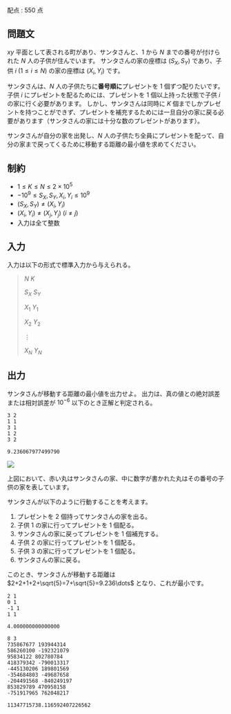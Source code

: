配点 : $550$ 点

## 問題文

$xy$ 平面として表される町があり、サンタさんと、$1$ から $N$ までの番号が付けられた $N$ 人の子供が住んでいます。
サンタさんの家の座標は $(S_X,S_Y)$ であり、子供 $i\ (1\leq i\leq N)$ の家の座標は $(X_i,Y_i)$ です。

サンタさんは、$N$ 人の子供たちに**番号順に**プレゼントを $1$ 個ずつ配りたいです。
子供 $i$ にプレゼントを配るためには、プレゼントを $1$ 個以上持った状態で子供 $i$ の家に行く必要があります。
しかし、サンタさんは同時に $K$ 個までしかプレゼントを持つことができず、プレゼントを補充するためには一旦自分の家に戻る必要があります（サンタさんの家には十分な数のプレゼントがあります）。

サンタさんが自分の家を出発し、$N$ 人の子供たち全員にプレゼントを配って、自分の家まで戻ってくるために移動する距離の最小値を求めてください。

## 制約

- $1\leq K\leq N \leq 2\times 10^5$
- $-10^9\leq S_X,S_Y,X_i,Y_i \leq 10^9$
- $(S_X,S_Y)\neq (X_i,Y_i)$
- $(X_i,Y_i)\neq (X_j,Y_j)\ (i\neq j)$
- 入力は全て整数

## 入力

入力は以下の形式で標準入力から与えられる。

> $N$ $K$
> 
> $S_X$ $S_Y$
> 
> $X_1$ $Y_1$
> 
> $X_2$ $Y_2$
> 
> $\vdots$
> 
> $X_N$ $Y_N$

## 出力

サンタさんが移動する距離の最小値を出力せよ。
出力は、真の値との絶対誤差または相対誤差が $10^{ - 6}$ 以下のとき正解と判定される。

```input1
3 2
1 1
3 1
1 2
3 2
```

```output1
9.236067977499790
```

![](https://img.atcoder.jp/abc334/3c258c2a4866ff2c01dbcdbdfebb4111.png)

上図において、赤い丸はサンタさんの家、中に数字が書かれた丸はその番号の子供の家を表しています。

サンタさんが以下のように行動することを考えます。

1. プレゼントを $2$ 個持ってサンタさんの家を出る。
2. 子供 $1$ の家に行ってプレゼントを $1$ 個配る。
3. サンタさんの家に戻ってプレゼントを $1$ 個補充する。
4. 子供 $2$ の家に行ってプレゼントを $1$ 個配る。
5. 子供 $3$ の家に行ってプレゼントを $1$ 個配る。
6. サンタさんの家に戻る。

このとき、サンタさんが移動する距離は $2+2+1+2+\sqrt{5}=7+\sqrt{5}=9.236\dots$ となり、これが最小です。

```input2
2 1
0 1
-1 1
1 1
```

```output2
4.000000000000000
```

```input3
8 3
735867677 193944314
586260100 -192321079
95834122 802780784
418379342 -790013317
-445130206 189801569
-354684803 -49687658
-204491568 -840249197
853829789 470958158
-751917965 762048217
```

```output3
11347715738.116592407226562
```